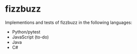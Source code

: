 # fizzbuzz
 
Implementions and tests of fizzbuzz in the following languages:
- Python/pytest
- JavaScript (to-do)
- Java
- C#